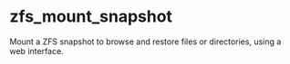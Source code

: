 # zfs_mount_snapshot
Mount a ZFS snapshot to browse and restore files or directories, using a web interface.
